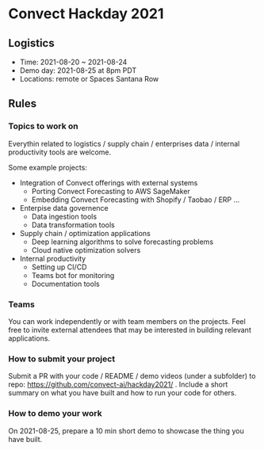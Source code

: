 # Convect Hackday 2021

## Logistics 

* Time: 2021-08-20 ~ 2021-08-24
* Demo day: 2021-08-25 at 8pm PDT
* Locations: remote or Spaces Santana Row


## Rules

### Topics to work on 
Everythin related to logistics / supply chain / enterprises data / internal productivity tools are welcome. 

Some example projects:
* Integration of Convect offerings with external systems
  + Porting Convect Forecasting to AWS SageMaker
  + Embedding Convect Forecasting with Shopify / Taobao / ERP ... 
* Enterpise data governence
  + Data ingestion tools
  + Data transformation tools
* Supply chain / optimization applications
  + Deep learning algorithms to solve forecasting problems
  + Cloud native optimization solvers
* Internal productivity
  + Setting up CI/CD
  + Teams bot for monitoring
  + Documentation tools


### Teams
You can work independently or with team members on the projects.
Feel free to invite external attendees that may be interested in building relevant applications.

### How to submit your project
Submit a PR with your code / README / demo videos (under a subfolder) to repo: https://github.com/convect-ai/hackday2021/ . 
Include a short summary on what you have built and how to run your code for others.

### How to demo your work
On 2021-08-25, prepare a 10 min short demo to showcase the thing you have built.

